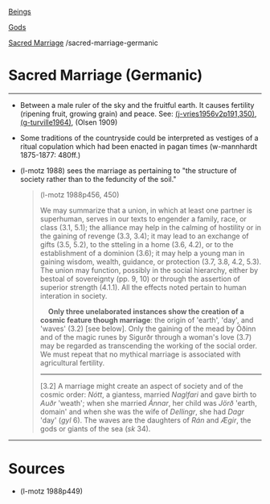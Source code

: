 [Beings](beings.md)

[Gods](deities.md)

[Sacred Marriage](sacred-marriage.md)
/sacred-marriage-germanic

# Sacred Marriage (Germanic)

---

- Between a male ruler of the sky and the fruitful earth. It causes fertility (ripening fruit, growing grain) and peace. See: [(j-vries1956v2p191,350)]((j-vries1956).md), [(g-turville1964)]((g-turville1964).md), (Olsen 1909)

- Some traditions of the countryside could be interpreted as vestiges of a ritual copulation which had been enacted in pagan times (w-mannhardt 1875-1877: 480ff.)

- (l-motz 1988) sees the marriage as pertaining to "the structure of society rather than to the feduncity of the soil."
  
  > (l-motz 1988p456, 450)
  > 
  > We may summarize that a union, in which at least one partner is superhuman, serves in our texts to engender a family, race, or class (3.1, 5.1); the alliance may help in the calming of hostility or in the gaining of revenge (3.3, 3.4); it may lead to an exchange of gifts (3.5, 5.2), to the stteling in a home (3.6, 4.2), or to the establishment of a dominion (3.6); it may  help a young man in gaining wisdom, wealth, guidance, or protection (3.7, 3.8, 4.2, 5.3). The union may function, possibly in the social hierarchy, either by bestoal of sovereignty (pp. 9, 10) or through the assertion of superior strength (4.1.1). All the effects noted pertain to human interation in society. 
  > 
  >     **Only three unelaborated instances show the creation of a cosmic feature though marriage**: the origin of 'earth', 'day', and 'waves' (3.2) [see below]. Only the gaining of the mead by Óðinn and of the magic runes by Sigurðr through a woman's love (3.7) may be regarded as transcending the working of the social order. We must repeat that no mythical marriage is associated with agricultural fertility.
  > 
  > ---
  > 
  > [3.2] A marriage might create an aspect of society and of the cosmic order: *Nótt*, a giantess, married *Naglfari* and gave birth to *Auðr* 'weath'; when she married *Ánnar*, her child was *Jörð* 'earth, domain' and when she was the wife of *Dellingr*, she had *Dagr* 'day' (*gyl* 6). The waves are the daughters of *Rán* and *Ægir*, the gods or giants of the sea (*sk* 34).

---

# Sources

- (l-motz 1988p449)
